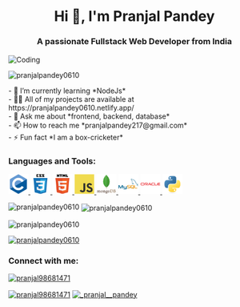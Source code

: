 <h1 align="center">Hi 👋, I'm Pranjal Pandey</h1>
    <h3 align="center">A passionate Fullstack Web Developer from India</h3>
    <img align = "center" alt="Coding" width="400" style="padding-left: 200;" src="https://camo.githubusercontent.com/28e64d517089d4b23ff5716340d789b4af32b3aa44001a62677f273d3ee898d5/68747470733a2f2f6d69722d73332d63646e2d63662e626568616e63652e6e65742f70726f6a6563745f6d6f64756c65732f6d61785f313230302f3831626234623136353638343031392e363430623630333864313333652e676966">
    <p align="left"> <img src="https://komarev.com/ghpvc/?username=pranjalpandey0610&label=Profile%20views&color=0e75b6&style=flat" alt="pranjalpandey0610" /> </p>
    - 🌱 I’m currently learning  *NodeJs*<br>
    - 👨‍💻 All of my projects are available at https://pranjalpandey0610.netlify.app/<br>
    - 💬 Ask me about *frontend, backend, database*<br>
    - 📫 How to reach me *pranjalpandey217@gmail.com*<br>
    - ⚡ Fun fact *I am a box-cricketer*
    </p>
    <h3 align="left">Languages and Tools:</h3>
    <p align="left"> <a href="https://www.cprogramming.com/" target="_blank" rel="noreferrer"> <img src="https://raw.githubusercontent.com/devicons/devicon/master/icons/c/c-original.svg" alt="c" width="40" height="40"/> </a> <a href="https://www.w3schools.com/css/" target="_blank" rel="noreferrer"> <img src="https://raw.githubusercontent.com/devicons/devicon/master/icons/css3/css3-original-wordmark.svg" alt="css3" width="40" height="40"/> </a> <a href="https://www.w3.org/html/" target="_blank" rel="noreferrer"> <img src="https://raw.githubusercontent.com/devicons/devicon/master/icons/html5/html5-original-wordmark.svg" alt="html5" width="40" height="40"/> </a> <a href="https://developer.mozilla.org/en-US/docs/Web/JavaScript" target="_blank" rel="noreferrer"> <img src="https://raw.githubusercontent.com/devicons/devicon/master/icons/javascript/javascript-original.svg" alt="javascript" width="40" height="40"/> </a> <a href="https://www.mongodb.com/" target="_blank" rel="noreferrer"> <img src="https://raw.githubusercontent.com/devicons/devicon/master/icons/mongodb/mongodb-original-wordmark.svg" alt="mongodb" width="40" height="40"/> </a> <a href="https://www.mysql.com/" target="_blank" rel="noreferrer"> <img src="https://raw.githubusercontent.com/devicons/devicon/master/icons/mysql/mysql-original-wordmark.svg" alt="mysql" width="40" height="40"/> </a> <a href="https://www.oracle.com/" target="_blank" rel="noreferrer"> <img src="https://raw.githubusercontent.com/devicons/devicon/master/icons/oracle/oracle-original.svg" alt="oracle" width="40" height="40"/> </a> <a href="https://www.python.org" target="_blank" rel="noreferrer"> <img src="https://raw.githubusercontent.com/devicons/devicon/master/icons/python/python-original.svg" alt="python" width="40" height="40"/> </a> </p>
    <p><img align="left" src="https://github-readme-stats.vercel.app/api/top-langs?username=pranjalpandey0610&show_icons=true&locale=en&layout=compact" alt="pranjalpandey0610" /></p>
    <p>&nbsp;<img align="center" src="https://github-readme-stats.vercel.app/api?username=pranjalpandey0610&show_icons=true&locale=en" alt="pranjalpandey0610" /></p>
    <p><img align="center" src="https://github-readme-streak-stats.herokuapp.com/?user=pranjalpandey0610&" alt="pranjalpandey0610" /></p>
    <p align="left"> <a href="https://github.com/ryo-ma/github-profile-trophy"><img src="https://github-profile-trophy.vercel.app/?username=pranjalpandey0610" alt="pranjalpandey0610" /></a> </p>
    <h3 align="left">Connect with me:</h3>
    <p align="left"> <a href="https://twitter.com/pranjal98681471" target="blank"><img src="https://img.shields.io/twitter/follow/pranjal98681471?logo=twitter&style=for-the-badge" alt="pranjal98681471" /></a> </p>
    <p align="left">
    <a href="https://twitter.com/pranjal98681471" target="blank"><img align="center" src="https://raw.githubusercontent.com/rahuldkjain/github-profile-readme-generator/master/src/images/icons/Social/twitter.svg" alt="pranjal98681471" height="30" width="40" /></a>
    <a href="https://instagram.com/_pranjal__pandey" target="blank"><img align="center" src="https://raw.githubusercontent.com/rahuldkjain/github-profile-readme-generator/master/src/images/icons/Social/instagram.svg" alt="_pranjal__pandey" height="30" width="40" /></a>
